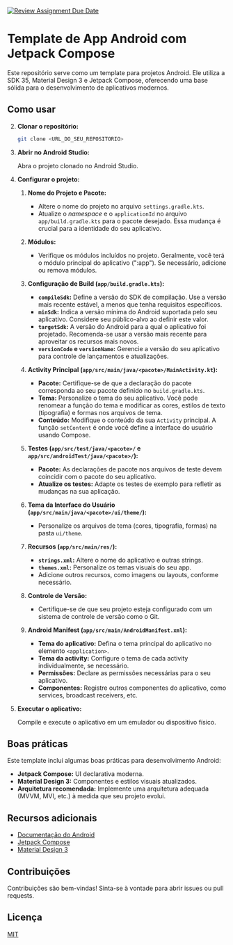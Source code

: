 [![Review Assignment Due Date](https://classroom.github.com/assets/deadline-readme-button-22041afd0340ce965d47ae6ef1cefeee28c7c493a6346c4f15d667ab976d596c.svg)](https://classroom.github.com/a/UUAiY6GZ)
# Template de App Android com Jetpack Compose

Este repositório serve como um template para projetos Android. Ele utiliza a SDK 35, Material Design 3 e Jetpack Compose, oferecendo uma base sólida para o desenvolvimento de aplicativos modernos.

## Como usar

2. **Clonar o repositório:**

   ```bash
   git clone <URL_DO_SEU_REPOSITORIO>
   ```

3. **Abrir no Android Studio:**

   Abra o projeto clonado no Android Studio.

4. **Configurar o projeto:**

   1. **Nome do Projeto e Pacote:**
      - Altere o nome do projeto no arquivo `settings.gradle.kts`.
      - Atualize o _namespace_ e o `applicationId` no arquivo `app/build.gradle.kts` para o pacote desejado. Essa mudança é crucial para a identidade do seu aplicativo.

   2. **Módulos:**
      - Verifique os módulos incluídos no projeto. Geralmente, você terá o módulo principal do aplicativo (":app"). Se necessário, adicione ou remova módulos.

   3. **Configuração de Build (`app/build.gradle.kts`):**
      - **`compileSdk`:** Define a versão do SDK de compilação. Use a versão mais recente estável, a menos que tenha requisitos específicos.
      - **`minSdk`:** Indica a versão mínima do Android suportada pelo seu aplicativo. Considere seu público-alvo ao definir este valor.
      - **`targetSdk`:** A versão do Android para a qual o aplicativo foi projetado. Recomenda-se usar a versão mais recente para aproveitar os recursos mais novos.
      - **`versionCode` e `versionName`:** Gerencie a versão do seu aplicativo para controle de lançamentos e atualizações.

   4. **Activity Principal (`app/src/main/java/<pacote>/MainActivity.kt`):**
      - **Pacote:** Certifique-se de que a declaração do pacote corresponda ao seu pacote definido no `build.gradle.kts`.
      - **Tema:** Personalize o tema do seu aplicativo. Você pode renomear a função do tema e modificar as cores, estilos de texto (tipografia) e formas nos arquivos de tema.
      - **Conteúdo:** Modifique o conteúdo da sua `Activity` principal. A função `setContent` é onde você define a interface do usuário usando Compose.

   5. **Testes (`app/src/test/java/<pacote>/` e `app/src/androidTest/java/<pacote>/`):**
      - **Pacote:** As declarações de pacote nos arquivos de teste devem coincidir com o pacote do seu aplicativo.
      - **Atualize os testes:** Adapte os testes de exemplo para refletir as mudanças na sua aplicação.

   6. **Tema da Interface do Usuário (`app/src/main/java/<pacote>/ui/theme/`):**
      - Personalize os arquivos de tema (cores, tipografia, formas) na pasta `ui/theme`.

   7. **Recursos (`app/src/main/res/`):**
      - **`strings.xml`:** Altere o nome do aplicativo e outras strings.
      - **`themes.xml`:** Personalize os temas visuais do seu app.
      - Adicione outros recursos, como imagens ou layouts, conforme necessário.

   8. **Controle de Versão:**
      - Certifique-se de que seu projeto esteja configurado com um sistema de controle de versão como o Git.

   9. **Android Manifest (`app/src/main/AndroidManifest.xml`):**
      - **Tema do aplicativo:** Defina o tema principal do aplicativo no elemento `<application>`.
      - **Tema da activity:** Configure o tema de cada activity individualmente, se necessário.
      - **Permissões:** Declare as permissões necessárias para o seu aplicativo.
      - **Componentes:** Registre outros componentes do aplicativo, como services, broadcast receivers, etc.

5. **Executar o aplicativo:**

   Compile e execute o aplicativo em um emulador ou dispositivo físico.

## Boas práticas

Este template inclui algumas boas práticas para desenvolvimento Android:

* **Jetpack Compose:** UI declarativa moderna.
* **Material Design 3:**  Componentes e estilos visuais atualizados.
* **Arquitetura recomendada:** Implemente uma arquitetura adequada (MVVM, MVI, etc.) à medida que seu projeto evolui.

## Recursos adicionais

* [Documentação do Android](https://developer.android.com/docs)
* [Jetpack Compose](https://developer.android.com/jetpack/compose)
* [Material Design 3](https://m3.material.io/)

## Contribuições

Contribuições são bem-vindas! Sinta-se à vontade para abrir issues ou pull requests.


## Licença

[MIT](LICENSE)

